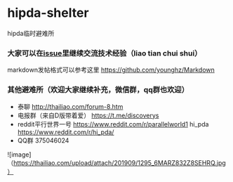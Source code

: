 # hipda-shelter
hipda临时避难所

### 大家可以在[issue](https://github.com/fqxufo/hipda-shelter/issues)里继续交流技术经验（liao tian chui shui）

markdown发帖格式可以参考这里 https://github.com/younghz/Markdown


### 其他避难所（欢迎大家继续补充，微信群，qq群也欢迎）
- 泰聊 http://thailiao.com/forum-8.htm
- 电报群（来自D版带着爱） https://t.me/discoverys
- reddit平行世界一号 https://www.reddit.com/r/parallelworld1 hi_pda https://www.reddit.com/r/hi_pda/
- QQ群 375046024


![image]（https://thailiao.com/upload/attach/201909/1295_6MARZ832Z8SEHRQ.jpg）

